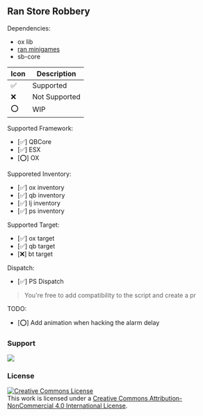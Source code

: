 ## Ran Store Robbery

Dependencies:

- ox lib
- [ran minigames](https://github.com/RanDXDev/ran-minigames)
- sb-core

| Icon | Description   |
| ---- | ------------- |
| ✅   | Supported     |
| ❌   | Not Supported |
| ⭕   | WIP           |

Supported Framework:

- [✅] QBCore
- [✅] ESX
- [⭕] OX

Supporeted Inventory:

- [✅] ox inventory
- [✅] qb inventory
- [✅] lj inventory
- [✅] ps inventory

Supported Target:

- [✅] ox target
- [✅] qb target
- [❌] bt target

Dispatch:

- [✅] PS Dispatch

> You're free to add compatibility to the script and create a pr

TODO:

- [⭕] Add animation when hacking the alarm delay

### Support

[![](https://dcbadge.vercel.app/api/server/eGkquvxhSf)](https://discord.gg/eGkquvxhSf)

### License

<a rel="license" href="http://creativecommons.org/licenses/by-nc/4.0/"><img alt="Creative Commons License" style="border-width:0" src="https://i.creativecommons.org/l/by-nc/4.0/88x31.png" /></a><br />This work is licensed under a <a rel="license" href="http://creativecommons.org/licenses/by-nc/4.0/">Creative Commons Attribution-NonCommercial 4.0 International License</a>.
